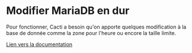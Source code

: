 # Modifier MariaDB en dur

Pour fonctionner, Cacti a besoin qu'on apporte  quelques modification à la base de donnée comme la zone pour l'heure ou encore la taille limite.

[Lien vers la documentation](https://github.com/1Tyron140/doc/blob/main/docs/sio/cacti/cacti_modifier_mariadb_en-dur.pdf)